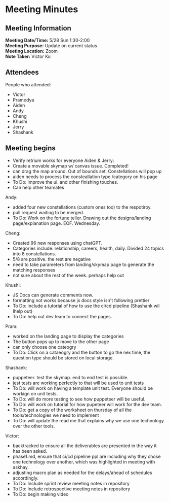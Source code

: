 # Meeting Minutes

## Meeting Information

**Meeting Date/Time:** 5/28 Sun 1:30-2:00 <br>
**Meeting Purpose:** Update on current status <br>
**Meeting Location:** Zoom <br>
**Note Taker:** Victor Ku <br>

## Attendees

People who attended:

- Victor
- Pramodya
- Aiden
- Andy
- Cheng
- Khushi
- Jerry
- Shashank


## Meeting begins 
- Verify retrium works for everyone
Aiden & Jerry: 
- Create a movable skymap w/ canvas issue. Completed!
- can drag the map around. Out of bounds set. Constellations will pop up
- aiden needs to process the consteallation type /category on his page 
- To Do: improve the ui. and other finishing touches. 
- Can help other teamates


Andy: 
- added four new constellations (custom ones too) to the respotiroy. 
- pull request waiting to be merged. 
- To Do: Work on the fortune teller. Drawing out the designs/landing page/explanation page. EOF. Wednesday. 


Cheng: 
- Created 96 new responses using chatGPT. 
- Categories include: relationship, careers, health, daily. Divided 24 topics into 8 constellations. 
- 5/8 are positive. the rest are negative
- need to take parameters from landing/skymap page to generate the matching responses
- not sure about the rest of the week. perhaps help out


Khushi:
- JS Docs can generate comments now. 
- formatting not works because js docs style isn't following prettier 
- To Do: include a tutorial of how to use the ci/cd pipeline (Shashank wil lhelp out) 
- To Do: help out dev team to connect the pages. 


Pram:
- worked on the landing page to display the categories 
- The button pops up to move to the other page 
- can only choose one cateogry
- To Do: Click on a cataeogry and the button to go the nex time, the question type should be stored on local storage. 

Shashank:
- puppeteer. test the skymap. end to end test is possible. 
- jest tests are working perfectly to that will be used to unit tests 
- To Do: will work on having a template unit test. Everyone should be workign on unit tests.
- To Do: will do more testing to see how puppeteer will be useful. 
- To Do: will work on tutorial for how pupeteer will work for the dev team. 
- To Do: get a copy of the worksheet on thursday of all the tools/technologies we need to implement 
- To Do: will update the read me that explains why we use one technology over the other tools. 

Victor: 
- backtracked to ensure all the deliverables are presented in the way it has been asked. 
- phase1.md, ensure that ci/cd pipeline ppl are including why they chose one technology over another, which was highlighted in meeting with askhay. 
- adjusting macro plan as needed for the delays/ahead of schedules accordingly.
- To Do: Include sprint review meeting notes in repository
- To Do: Include retrospective meeting notes in repository
- To Do: begin making video

